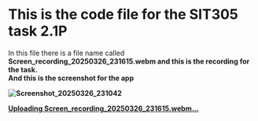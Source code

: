 <h1>This is the code file for the SIT305 task 2.1P</h1>

In this file there is a file name called <b> Screen_recording_20250326_231615.webm <b> and this is the recording for the task. <br>
And this is the screenshot for the app 

![Screenshot_20250326_231042](https://github.com/user-attachments/assets/6b54dc4c-f02b-4686-bc00-e963bfca9172)

[Uploading Screen_recording_20250326_231615.webm…]()
